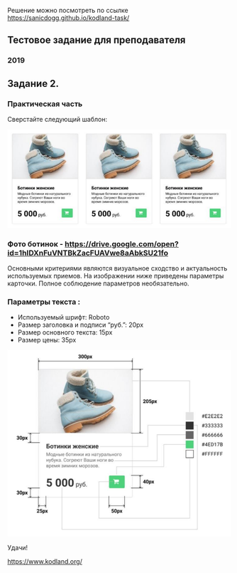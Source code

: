 Решение можно посмотреть по ссылке
https://sanicdogg.github.io/kodland-task/

## Тестовое задание для преподавателя

### 2019

## Задание 2.

### Практическая часть

Сверстайте следующий шаблон:

![шаблон](Screenshot_1.png)

### Фото ботинок - https://drive.google.com/open?id=1hIDXnFuVNTBkZacFUAVwe8aAbkSU21fo


Основными критериями являются визуальное сходство и актуальность используемых
приемов. На изображении ниже приведены параметры карточки. Полное соблюдение
параметров необязательно.

### Параметры текста :

- Используемый шрифт: Roboto
- Размер заголовка и подписи “руб.”: 20px
- Размер основного текста: 15px
- Размер цены: 35px

![шаблон](Screenshot_2.png)

Удачи!

https://www.kodland.org/
